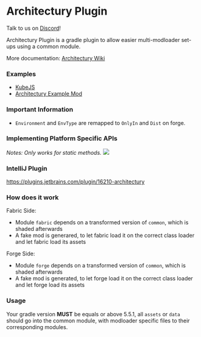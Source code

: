 # Architectury Plugin
Talk to us on [Discord](https://discord.gg/C2RdJDpRBP)!

Architectury Plugin is a gradle plugin to allow easier multi-modloader set-ups using a common module.

More documentation: [Architectury Wiki](https://architectury.github.io/architectury-documentations/docs/architectury_plugin/)

### Examples
- [KubeJS](https://github.com/KubeJS-Mods/KubeJS)
- [Architectury Example Mod](https://github.com/architectury/architectury-example-mod)

### Important Information
- `Environment` and `EnvType` are remapped to `OnlyIn` and `Dist` on forge.

### Implementing Platform Specific APIs
_Notes: Only works for static methods._
![](https://media.discordapp.net/attachments/586186202781188108/776428814309785620/unknown.png?width=1191&height=439)

### IntelliJ Plugin
https://plugins.jetbrains.com/plugin/16210-architectury

### How does it work
Fabric Side:

- Module `fabric` depends on a transformed version of `common`, which is shaded afterwards
- A fake mod is generared, to let fabric load it on the correct class loader and let fabric load its assets

Forge Side:

- Module `forge` depends on a transformed version of `common`, which is shaded afterwards
- A fake mod is generated, to let forge load it on the correct class loader and let forge load its assets

### Usage
Your gradle version **MUST** be equals or above 5.5.1, all `assets` or `data` should go into the common module, with modloader specific files to their corresponding modules.
